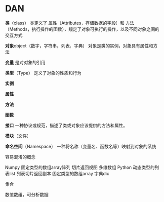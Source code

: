 # DAN
**类**（class）
	类定义了
	属性（Attributes，存储数据的字段）和
	方法（Methods，执行操作的函数），规定了对象可执行的操作，以及不同对象之间的交互方式
 
**对象**object（数字，字符串，列表，字典）
	对象是类的实例，对象具有属性和方法
 
**变量**
	是对对象的引用
 
**类型**（Type）
	定义了对象的性质和行为

**实例**

**属性**

**方法**

**函数**

**接口**
  一种协议或规范，描述了类或对象应该提供的方法和属性。

**模块**（文件）
	

**命名空间**（Namespace）
  一种将名称（变量名、函数名等）映射到对象的系统



容易混淆的概念

Numpy
	固定类型的数组array阵列
	切片返回视图
	多维数组
Python
	动态类型的列表list
	列表切片返回副本
	固定类型的数组array
字典dic

集合

数值数组，可分析数据
